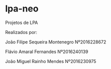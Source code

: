# lpa-neo
Projetos de LPA

Realizados por:

João Filipe Sequeira Montenegro Nº2016228672

Flávio Amaral Fernandes Nº2016240139

João Miguel Rainho Mendes Nº2016230975
